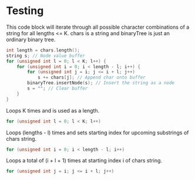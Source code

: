 # Testing

This code block will iterate through all possible character combinations of a string for all lengths <= K.
chars is a string and binaryTree is just an ordinary binary tree.

```c++
int length = chars.length();
string s; // Node value buffer
for (unsigned int l = 0; l < K; l++) {
	for (unsigned int i = 0; i < length - l; i++) {
		for (unsigned int j = i; j <= i + l; j++)
			s += chars[j]; // Append char onto buffer
		binaryTree.insertNode(s); // Insert the string as a node
		s = ""; // Clear buffer
	}
}
```

Loops K times and is used as a length.

```c++
for (unsigned int l = 0; l < K; l++)
```

Loops (lengths - l) times and sets starting index for upcoming substrings of chars string.

```c++
for (unsigned int i = 0; i < length - l; i++)
```

Loops a total of (i + l + 1) times at starting index i of chars string.

```c++
for (unsigned int j = i; j <= i + l; j++)
```
